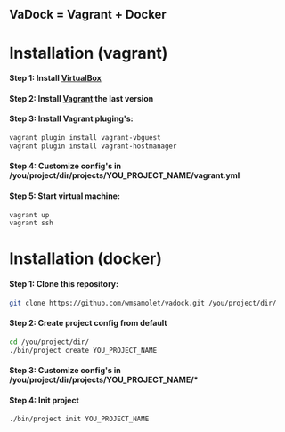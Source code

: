 VaDock = Vagrant + Docker
-----------------

# Installation (vagrant)

#### Step 1: Install [VirtualBox](https://www.virtualbox.org/wiki/Downloads)

#### Step 2: Install [Vagrant](https://www.vagrantup.com/downloads.html) the last version

#### Step 3: Install Vagrant pluging's:
```bash
vagrant plugin install vagrant-vbguest
vagrant plugin install vagrant-hostmanager
```

#### Step 4: Customize config's in /you/project/dir/projects/YOU_PROJECT_NAME/vagrant.yml

#### Step 5: Start virtual machine:
```bash
vagrant up
vagrant ssh
```

# Installation (docker)

#### Step 1: Clone this repository:

```bash
git clone https://github.com/wmsamolet/vadock.git /you/project/dir/
```

#### Step 2: Create project config from default

```bash
cd /you/project/dir/
./bin/project create YOU_PROJECT_NAME
```

#### Step 3: Customize config's in /you/project/dir/projects/YOU_PROJECT_NAME/*

#### Step 4: Init project 
```bash
./bin/project init YOU_PROJECT_NAME
```
